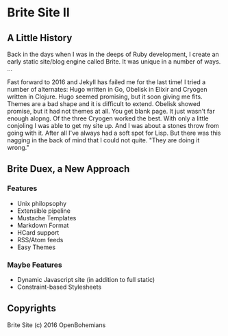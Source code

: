 # Brite Site II


## A Little History

Back in the days when I was in the deeps of Ruby development, I create an early
static site/blog engine called Brite. It was unique in a number of ways. ...

Fast forward to 2016 and Jekyll has failed me for the last time! I tried a number of
alternates: Hugo written in Go, Obelisk in Elixir and Cryogen written in Clojure. 
Hugo seemed promising, but it soon giving me fits. Themes are a bad shape and it is 
difficult to extend. Obelisk showed promise, but it had not themes at all. You get 
blank page. It just wasn't far enough alopng. Of the three Cryogen worked the best.
With only a little conjoling I was able to get my site up. And I was about a stones
throw from going with it. After all I've always had a soft spot for Lisp. But there
was this nagging in the back of mind that I could not quite. "They are doing it wrong."


## Brite Duex, a New Approach

### Features

* Unix philopsophy
* Extensible pipeline
* Mustache Templates
* Markdown Format
* HCard support
* RSS/Atom feeds
* Easy Themes

### Maybe Features

* Dynamic Javascript site (in addition to full static)
* Constraint-based Stylesheets


## Copyrights

Brite Site (c) 2016 OpenBohemians

